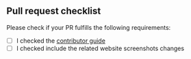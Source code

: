 <!--  Thanks for sending a pull request!  Here are some tips for you:
- If you are chaging or fixing css, please add screenshot from *before* and *after* to simply the code review.
-->



## Pull request checklist

Please check if your PR fulfills the following requirements:
- [ ] I checked the [contributor guide](https://github.com/WomenWhoCode/london/blob/main/CONTRIBUTING.md) 
- [ ] I checked include the related website screenshots changes
